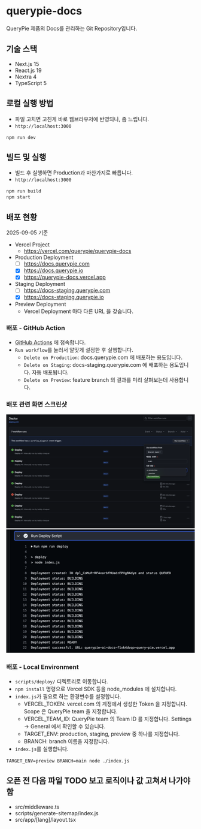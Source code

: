 # querypie-docs
QueryPie 제품의 Docs를 관리하는 Git Repository입니다.

## 기술 스택
- Next.js 15
- React.js 19
- Nextra 4
- TypeScript 5

## 로컬 실행 방법
- 파일 고치면 고친게 바로 웹브라우저에 반영되나, 좀 느립니다.
- `http://localhost:3000`
```shell
npm run dev
```

## 빌드 및 실행
- 빌드 후 실행하면 Production과 마찬가지로 빠릅니다.
- `http://localhost:3000`
```shell
npm run build
npm start
```

## 배포 현황
2025-09-05 기준
- Vercel Project
  - https://vercel.com/querypie/querypie-docs
- Production Deployment
  - [ ] https://docs.querypie.com
  - [x] https://docs.querypie.io
  - [x] https://querypie-docs.vercel.app
- Staging Deployment
  - [ ] https://docs-staging.querypie.com
  - [x] https://docs-staging.querypie.io
- Preview Deployment
  - Vercel Deployment 마다 다른 URL 을 갖습니다.

### 배포 - GitHub Action
- [GitHub Actions](https://github.com/querypie/querypie-docs/actions/workflows/deploy.yml) 에 접속합니다.
- `Run workflow`를 눌러서 알맞게 설정한 후 실행합니다.
    - `Delete on Production`: docs.querypie.com 에 배포하는 용도입니다.
    - `Delete on Staging`: docs-staging.querypie.com 에 배포하는 용도입니다. 자동 배포됩니다.
    - `Delete on Preview`: feature branch 의 결과를 미리 살펴보는데 사용합니다.

### 배포 관련 화면 스크린샷
![deploy-action.png](deploy-action.png)
![preview-deploy-url.png](preview-deploy-url.png)

### 배포 - Local Environment
- `scripts/deploy/` 디렉토리로 이동합니다.
- `npm install` 명령으로 Vercel SDK 등을 node_modules 에 설치합니다.
- `index.js`가 필요로 하는 환경변수를 설정합니다.
  - VERCEL_TOKEN: vercel.com 의 계정에서 생성한 Token 을 지정합니다. Scope 은 QueryPie team 을 지정합니다.
  - VERCEL_TEAM_ID: QueryPie team 의 Team ID 를 지정합니다. Settings -> General 에서 확인할 수 있습니다.
  - TARGET_ENV: production, staging, preview 중 하나를 지정합니다.
  - BRANCH: branch 이름을 지정합니다.
- `index.js`를 실행합니다.
```shell
TARGET_ENV=preview BRANCH=main node ./index.js
```

## 오픈 전 다음 파일 TODO 보고 로직이나 값 고쳐서 나가야 함
- src/middleware.ts
- scripts/generate-sitemap/index.js
- src/app/[lang]/layout.tsx
